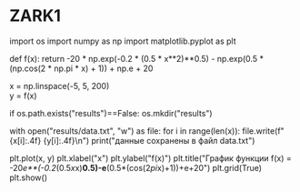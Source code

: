 # ZARK1
import os
import numpy as np
import matplotlib.pyplot as plt

def f(x):
  return -20 * np.exp(-0.2 * (0.5 * x**2)**0.5) - np.exp(0.5 * (np.cos(2 * np.pi * x) + 1)) + np.e + 20

x = np.linspace(-5, 5, 200)  
y = f(x)

if os.path.exists("results")==False:
  os.mkdir("results")

with open("results/data.txt", "w") as file:
  for i in range(len(x)):
    file.write(f"{x[i]:.4f}    {y[i]:.4f}\n") 
print("данные сохранены в файл data.txt")


plt.plot(x, y)
plt.xlabel("x")
plt.ylabel("f(x)")
plt.title("График функции f(x) = -20*e**(-0.2*(0.5*x*x)**0.5)-e**(0.5*(cos(2*pi*x)+1))+e+20")
plt.grid(True)
plt.show()

